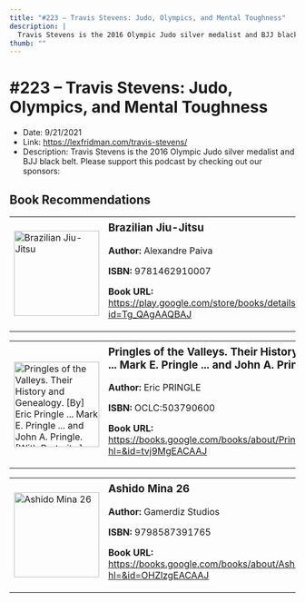 ```yaml
---
title: "#223 – Travis Stevens: Judo, Olympics, and Mental Toughness"
description: |
  Travis Stevens is the 2016 Olympic Judo silver medalist and BJJ black belt. Please support this podcast by checking out our sponsors:"
thumb: ""
---
```


# #223 – Travis Stevens: Judo, Olympics, and Mental Toughness

  - Date: 9/21/2021
  - Link: https://lexfridman.com/travis-stevens/
  - Description: Travis Stevens is the 2016 Olympic Judo silver medalist and BJJ black belt. Please support this podcast by checking out our sponsors:

## Book Recommendations

<table style="border: none;"><tr style="border: none;"><td style="border: none;"><img src="https://books.google.com/books/content?id=Tg_QAgAAQBAJ&printsec=frontcover&img=1&zoom=1&edge=curl&source=gbs_api" alt="Brazilian Jiu-Jitsu" width="150" style="vertical-align: top;"></td><td style="border: none; vertical-align: top;"><h3 style='margin-top: 5'>Brazilian Jiu-Jitsu</h3><p><strong>Author:</strong> Alexandre Paiva</p><p><strong>ISBN:</strong> 9781462910007</p><p><strong>Book URL:</strong> <a href="https://play.google.com/store/books/details?id=Tg_QAgAAQBAJ">https://play.google.com/store/books/details?id=Tg_QAgAAQBAJ</a></p></td></tr></table>
<table style="border: none;"><tr style="border: none;"><td style="border: none;"><img src="None" alt="Pringles of the Valleys. Their History and Genealogy. [By] Eric Pringle ... Mark E. Pringle ... and John A. Pringle. [With Portraits.]." width="150" style="vertical-align: top;"></td><td style="border: none; vertical-align: top;"><h3 style='margin-top: 5'>Pringles of the Valleys. Their History and Genealogy. [By] Eric Pringle ... Mark E. Pringle ... and John A. Pringle. [With Portraits.].</h3><p><strong>Author:</strong> Eric PRINGLE</p><p><strong>ISBN:</strong> OCLC:503790600</p><p><strong>Book URL:</strong> <a href="https://books.google.com/books/about/Pringles_of_the_Valleys_Their_History_an.html?hl=&id=tvj9MgEACAAJ">https://books.google.com/books/about/Pringles_of_the_Valleys_Their_History_an.html?hl=&id=tvj9MgEACAAJ</a></p></td></tr></table>
<table style="border: none;"><tr style="border: none;"><td style="border: none;"><img src="None" alt="Ashido Mina 26" width="150" style="vertical-align: top;"></td><td style="border: none; vertical-align: top;"><h3 style='margin-top: 5'>Ashido Mina 26</h3><p><strong>Author:</strong> Gamerdiz Studios</p><p><strong>ISBN:</strong> 9798587391765</p><p><strong>Book URL:</strong> <a href="https://books.google.com/books/about/Ashido_Mina_26.html?hl=&id=OHZlzgEACAAJ">https://books.google.com/books/about/Ashido_Mina_26.html?hl=&id=OHZlzgEACAAJ</a></p></td></tr></table>
